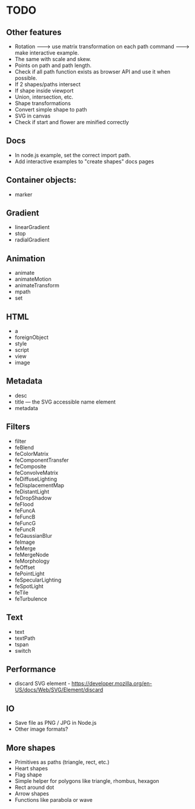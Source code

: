 # TODO

## Other features
- Rotation ---> use matrix transformation on each path command ---> make interactive example.
- The same with scale and skew.
- Points on path and path length.
- Check if all path function exists as browser API and use it when possible.
- If 2 shapes/paths intersect
- If shape inside viewport
- Union, intersection, etc.
- Shape transformations
- Convert simple shape to path
- SVG in canvas
- Check if start and flower are minified correctly

## Docs
- In node.js example, set the correct import path.
- Add interactive examples to "create shapes" docs pages

## Container objects:
- marker

## Gradient
- linearGradient
- stop
- radialGradient

## Animation
- animate
- animateMotion
- animateTransform
- mpath
- set

## HTML
- a
- foreignObject
- style
- script
- view
- image

## Metadata
- desc
- title — the SVG accessible name element
- metadata

## Filters
- filter
- feBlend
- feColorMatrix
- feComponentTransfer
- feComposite
- feConvolveMatrix
- feDiffuseLighting
- feDisplacementMap
- feDistantLight
- feDropShadow
- feFlood
- feFuncA
- feFuncB
- feFuncG
- feFuncR
- feGaussianBlur
- feImage
- feMerge
- feMergeNode
- feMorphology
- feOffset
- fePointLight
- feSpecularLighting
- feSpotLight
- feTile
- feTurbulence

## Text
- text
- textPath
- tspan
- switch

## Performance
- discard SVG element - https://developer.mozilla.org/en-US/docs/Web/SVG/Element/discard

## IO
- Save file as PNG / JPG in Node.js
- Other image formats?

## More shapes
- Primitives as paths (triangle, rect, etc.)
- Heart shapes
- Flag shape
- Simple helper for polygons like triangle, rhombus, hexagon
- Rect around dot
- Arrow shapes
- Functions like parabola or wave

